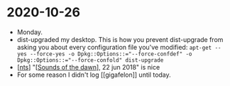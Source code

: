 # 2020-10-26

- Monday.
- dist-upgraded my desktop. This is how you prevent dist-upgrade from asking you about every configuration file you've modified: ```apt-get --yes --force-yes -o Dpkg::Options::="--force-confdef" -o Dpkg::Options::="--force-confold" dist-upgrade```
- [[nts]] "[[Sounds of the dawn]], 22 jun 2018" is nice
- For some reason I didn't log [[gigafelon]] until today.

[//begin]: # "Autogenerated link references for markdown compatibility"
[nts]: ../nts "Nts"
[Sounds of the dawn]: ../sounds-of-the-dawn "Sounds of the Dawn"
[//end]: # "Autogenerated link references"